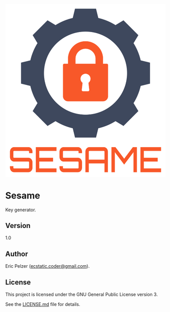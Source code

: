 ![](https://github.com/senselogic/SESAME/blob/master/LOGO/sesame.png)

# Sesame

Key generator.

## Version

1.0

## Author

Eric Pelzer (ecstatic.coder@gmail.com).

## License

This project is licensed under the GNU General Public License version 3.

See the [LICENSE.md](LICENSE.md) file for details.
